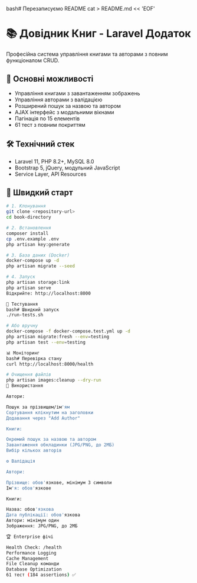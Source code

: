 bash# Перезаписуємо README
cat > README.md << 'EOF'

# 📚 Довідник Книг - Laravel Додаток

Професійна система управління книгами та авторами з повним функціоналом CRUD.

## 🚀 Основні можливості

-   Управління книгами з завантаженням зображень
-   Управління авторами з валідацією
-   Розширений пошук за назвою та автором
-   AJAX інтерфейс з модальними вікнами
-   Пагінація по 15 елементів
-   61 тест з повним покриттям

## 🛠 Технічний стек

-   Laravel 11, PHP 8.2+, MySQL 8.0
-   Bootstrap 5, jQuery, модульний JavaScript
-   Service Layer, API Resources

## 🚀 Швидкий старт

```bash
# 1. Клонування
git clone <repository-url>
cd book-directory

# 2. Встановлення
composer install
cp .env.example .env
php artisan key:generate

# 3. База даних (Docker)
docker-compose up -d
php artisan migrate --seed

# 4. Запуск
php artisan storage:link
php artisan serve
Відкрийте: http://localhost:8000

🧪 Тестування
bash# Швидкий запуск
./run-tests.sh

# Або вручну
docker-compose -f docker-compose.test.yml up -d
php artisan migrate:fresh --env=testing
php artisan test --env=testing

📊 Моніторинг
bash# Перевірка стану
curl http://localhost:8000/health

# Очищення файлів
php artisan images:cleanup --dry-run
🎯 Використання

Автори:

Пошук за прізвищем/ім'ям
Сортування клікнутим на заголовки
Додавання через "Add Author"

Книги:

Окремий пошук за назвою та автором
Завантаження обкладинки (JPG/PNG, до 2МБ)
Вибір кількох авторів

⚙️ Валідація

Автори:

Прізвище: обов'язкове, мінімум 3 символи
Ім'я: обов'язкове

Книги:

Назва: обов'язкова
Дата публікації: обов'язкова
Автори: мінімум один
Зображення: JPG/PNG, до 2МБ

🏆 Enterprise фічі

Health Check: /health
Performance Logging
Cache Management
File Cleanup команди
Database Optimization
61 тест (184 assertions) ✅

```
